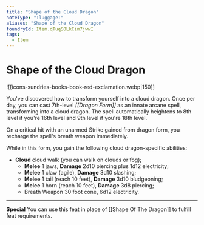```yaml
---
title: "Shape of the Cloud Dragon"
noteType: ":luggage:"
aliases: "Shape of the Cloud Dragon"
foundryId: Item.qTuqS0LkCim7jwwI
tags:
  - Item
---
```


# Shape of the Cloud Dragon
![[icons-sundries-books-book-red-exclamation.webp|150]]

You've discovered how to transform yourself into a cloud dragon. Once per day, you can cast 7th-level _[[Dragon Form]]_ as an innate arcane spell, transforming into a cloud dragon. The spell automatically heightens to 8th level if you're 16th level and 9th level if you're 18th level.

On a critical hit with an unarmed Strike gained from dragon form, you recharge the spell's breath weapon immediately.

While in this form, you gain the following cloud dragon-specific abilities:

*   **Cloud** cloud walk (you can walk on clouds or fog);
    *   **Melee** 1 jaws, **Damage** 2d10 piercing plus 1d12 electricity;
    *   **Melee** 1 claw (agile), **Damage** 3d10 slashing;
    *   **Melee** 1 tail (reach 10 feet), **Damage** 3d10 bludgeoning;
    *   **Melee** 1 horn (reach 10 feet), **Damage** 3d8 piercing;
    *   Breath Weapon 30 foot cone, 6d12 electricity.

* * *

**Special** You can use this feat in place of [[Shape Of The Dragon]] to fulfill feat requirements.
